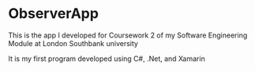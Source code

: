 # ObserverApp
This is the app I developed for Coursework 2 of my Software Engineering Module at London Southbank university

It is my first program developed using C#, .Net, and Xamarin


